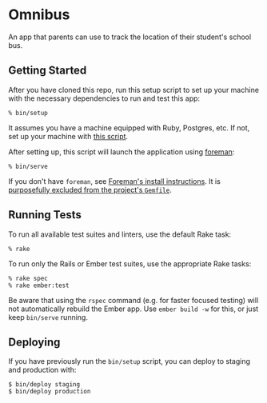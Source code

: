 # Omnibus

An app that parents can use to track the location of their student's school bus.

## Getting Started

After you have cloned this repo, run this setup script to set up your machine
with the necessary dependencies to run and test this app:

    % bin/setup

It assumes you have a machine equipped with Ruby, Postgres, etc. If not, set up
your machine with [this script].

[this script]: https://github.com/Vermonster/laptop

After setting up, this script will launch the application using [foreman]:

    % bin/serve

If you don't have `foreman`, see [Foreman's install instructions][foreman]. It
is [purposefully excluded from the project's `Gemfile`][exclude].

[foreman]: https://github.com/ddollar/foreman
[exclude]: https://github.com/ddollar/foreman/pull/437#issuecomment-41110407

## Running Tests

To run all available test suites and linters, use the default Rake task:

    % rake

To run only the Rails or Ember test suites, use the appropriate Rake tasks:

    % rake spec
    % rake ember:test

Be aware that using the `rspec` command (e.g. for faster focused testing) will
not automatically rebuild the Ember app. Use `ember build -w` for this, or just
keep `bin/serve` running.

## Deploying

If you have previously run the `bin/setup` script, you can deploy to staging and
production with:

    $ bin/deploy staging
    $ bin/deploy production
